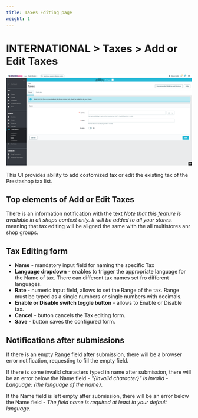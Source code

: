 ```yaml
---
title: Taxes Editing page
weight: 1
---
```


# INTERNATIONAL > Taxes > Add or Edit Taxes

![Taxes](static/img/international-add-edit-taxes.png)

This UI provides ability to add costomized tax or edit the existing tax of the Prestashop tax list.

## Top elements of Add or Edit Taxes

There is an information notification with the text _Note that this feature is available in all shops context only. It will be added to all your stores._ meaning that tax editing will be aligned the same with the all multistores anr shop groups.

## Tax Editing form

- **Name** - mandatory input field for naming the specific Tax
- **Language dropdown** - enables to trigger the appropriate language for the Name of tax. There can different tax names set fro different languages.
- **Rate** - numeric input field, allows to set the Range of the tax. Range must be typed as a single numbers or single numbers with decimals.
- **Enable or Disable switch toggle button** - allows to Enable or Disable tax.
- **Cancel** - button cancels the Tax editing form.
- **Save** - button saves the configured form.

## Notifications after submissions

If there is an empty Range field after submission, there will be a browser error notification, requesting to fill the empty field.

If there is some invalid characters typed in name after submission, there will be an error below the Name field - _"{invalid character}" is invalid - Language: {the language of the name}_.

If the Name field is left empty after submission, there will be an error below the Name field - _The field name is required at least in your default language._
